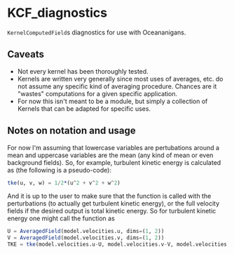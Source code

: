 # KCF_diagnostics

`KernelComputedField`s diagnostics for use with Oceananigans.

## Caveats

- Not every kernel has been thoroughly tested.
- Kernels are written very generally since most uses of averages, etc. do not assume any
  specific kind of averaging procedure. Chances are it "wastes" computations for a given
specific application.
- For now this isn't meant to be a module, but simply a collection of Kernels that can be
  adapted for specific uses.


## Notes on notation and usage

For now I'm assuming that lowercase variables are pertubations around a mean and uppercase
variables are the mean (any kind of mean or even background fields). So, for example,
turbulent kinetic energy is calculated as (the following is a pseudo-code):

```julia
tke(u, v, w) = 1/2*(u^2 + v^2 + w^2)
```

And it is up to the user to make sure that the function is called with the perturbations
(to actually get turbulent kinetic energy), or the full velocity fields if the desired
output is total kinetic energy. So for turbulent kinetic energy one might call the
function as

```julia
U = AveragedField(model.velocities.u, dims=(1, 2))
V = AveragedField(model.velocities.v, dims=(1, 2))
TKE = tke(model.velocities.u-U, model.velocities.v-V, model.velocities.w)
```
